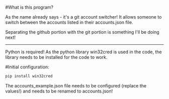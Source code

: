 #What is this program?

As the name already says - it's a git account switcher!
It allows someone to switch between the accounts listed in their accounts.json file.

Separating the github portion with the git portion is something I'll be doing next!

------------------
Python is required!
As the python library win32cred is used in the code, the library needs to be installed for the code to work.

#Initial configuration:

```cmd
pip install win32cred
```

The accounts_example.json file needs to be configured (replace the values!) and needs to be renamed to accounts.json!
